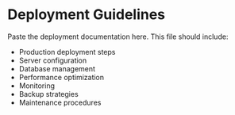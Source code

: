 # Deployment Guidelines

Paste the deployment documentation here. This file should include:
- Production deployment steps
- Server configuration
- Database management
- Performance optimization
- Monitoring
- Backup strategies
- Maintenance procedures
